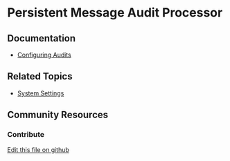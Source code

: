 # Persistent Message Audit Processor

## Documentation

* [Configuring Audits](https://help.liferay.com/hc/en-us/articles/360029134891-Configuring-Audits)

## Related Topics

* [System Settings](https://portal.liferay.dev/docs/7-2/user/-/knowledge_base/u/system-settings)

## Community Resources


### Contribute

[Edit this file on github](https://github.com/olafk/controlpanel-documentation-docs/blob/master/md/72en/com_liferay_configuration_admin_web_portlet_SystemSettingsPortlet/com.liferay.portal.security.audit.router.configuration.PersistentAuditMessageProcessorConfiguration.md)
